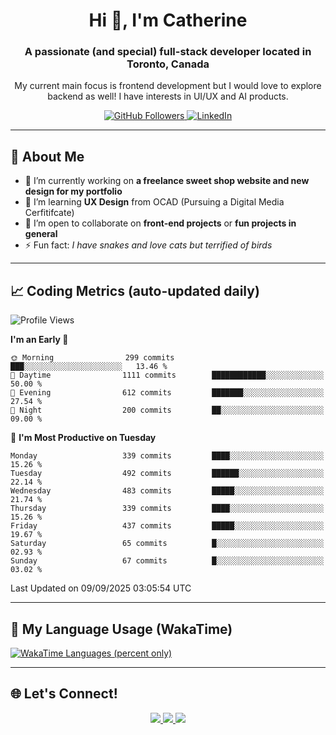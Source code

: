 <!-- Profile Header -->
<h1 align="center">Hi 👋, I'm Catherine</h1>
<h3 align="center">A passionate (and special) full-stack developer located in Toronto, Canada</h3>
<p align="center">My current main focus is frontend development but I would love to explore backend as well! I have interests in UI/UX and AI products.</p>

<p align="center">
  <a href="https://github.com/CatherineZM">
    <img src="https://img.shields.io/github/followers/CatherineZM?label=Followers&style=social" alt="GitHub Followers" />
  </a>
  <a href="https://www.linkedin.com/in/catherine-zhou-1016/">
    <img src="https://img.shields.io/badge/LinkedIn-Connect-blue?style=flat-square&logo=linkedin" alt="LinkedIn" />
  </a>
</p>

---

## 🚀 About Me
- 🔭 I’m currently working on **a freelance sweet shop website and new design for my portfolio**
- 🌱 I’m learning **UX Design** from OCAD (Pursuing a Digital Media Cerfitifcate)
- 👯 I’m open to collaborate on **front-end projects** or **fun projects in general**
- ⚡ Fun fact: *I have snakes and love cats but terrified of birds*

---

## 📈 Coding Metrics (auto-updated daily)
<!--START_SECTION:waka-->
![Profile Views](http://img.shields.io/badge/Profile%20Views-0-blue)

**I'm an Early 🐤** 

```text
🌞 Morning                299 commits         ███░░░░░░░░░░░░░░░░░░░░░░   13.46 % 
🌆 Daytime                1111 commits        ████████████░░░░░░░░░░░░░   50.00 % 
🌃 Evening                612 commits         ███████░░░░░░░░░░░░░░░░░░   27.54 % 
🌙 Night                  200 commits         ██░░░░░░░░░░░░░░░░░░░░░░░   09.00 % 
```
📅 **I'm Most Productive on Tuesday** 

```text
Monday                   339 commits         ████░░░░░░░░░░░░░░░░░░░░░   15.26 % 
Tuesday                  492 commits         ██████░░░░░░░░░░░░░░░░░░░   22.14 % 
Wednesday                483 commits         █████░░░░░░░░░░░░░░░░░░░░   21.74 % 
Thursday                 339 commits         ████░░░░░░░░░░░░░░░░░░░░░   15.26 % 
Friday                   437 commits         █████░░░░░░░░░░░░░░░░░░░░   19.67 % 
Saturday                 65 commits          █░░░░░░░░░░░░░░░░░░░░░░░░   02.93 % 
Sunday                   67 commits          █░░░░░░░░░░░░░░░░░░░░░░░░   03.02 % 
```



 Last Updated on 09/09/2025 03:05:54 UTC
<!--END_SECTION:waka-->

---

## 🧠 My Language Usage (WakaTime)
<a href="https://wakatime.com/@CatherineZM">
  <img
    src="https://github-readme-stats.vercel.app/api/wakatime?username=CatherineZM&display_format=percent&langs_count=5&v=2"
    alt="WakaTime Languages (percent only)" />
</a>

---

## 🌐 Let's Connect!
<p align="center">
  <a href="https://github.com/CatherineZM">
    <img src="https://img.shields.io/badge/GitHub-%2312100E.svg?&style=for-the-badge&logo=github&logoColor=white" />
  </a>
  <a href="https://www.linkedin.com/in/catherine-zhou-1016/">
    <img src="https://img.shields.io/badge/LinkedIn-%230077B5.svg?&style=for-the-badge&logo=linkedin&logoColor=white" />
  </a>
  <a href="mailto:catherine.zm@outlook.com">
    <img src="https://img.shields.io/badge/Email-D14836?style=for-the-badge&logo=gmail&logoColor=white" />
  </a>
</p>
